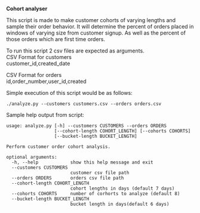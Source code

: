 **Cohort analyser**

This script is made to make customer cohorts of varying lengths and sample their order behavior.
It will determine the percent of orders placed in windows of varying size from customer signup.
As well as the percent of those orders which are first time orders.


To run this script 2 csv files are expected as arguments.  
CSV Format for customers  
customer_id,created_date

CSV Format for orders  
id,order_number,user_id,created


Simple execution of this script would be as follows:
```
./analyze.py --customers customers.csv --orders orders.csv
```  
   
  
Sample help output from script:
```
usage: analyze.py [-h] --customers CUSTOMERS --orders ORDERS
                  [--cohort-length COHORT_LENGTH] [--cohorts COHORTS]
                  [--bucket-length BUCKET_LENGTH]

Perform customer order cohort analysis.

optional arguments:
  -h, --help            show this help message and exit
  --customers CUSTOMERS
                        customer csv file path
  --orders ORDERS       orders csv file path
  --cohort-length COHORT_LENGTH
                        cohort lengths in days (default 7 days)
  --cohorts COHORTS     number of corhorts to analyze (default 8)
  --bucket-length BUCKET_LENGTH
                        bucket length in days(default 6 days)
```